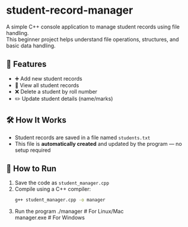 # student-record-manager
A simple C++ console application to manage student records using file handling.  
This beginner project helps understand file operations, structures, and basic data handling.

## 📌 Features

- ➕ Add new student records  
- 📃 View all student records  
- ❌ Delete a student by roll number  
- ✏️ Update student details (name/marks)  

## 🛠 How It Works

- Student records are saved in a file named `students.txt`
- This file is **automatically created** and updated by the program — no setup required

## 🚀 How to Run

1. Save the code as `student_manager.cpp`
2. Compile using a C++ compiler:  
   ```bash
   g++ student_manager.cpp -o manager
3. Run the program
 ./manager      # For Linux/Mac  
manager.exe    # For Windows

